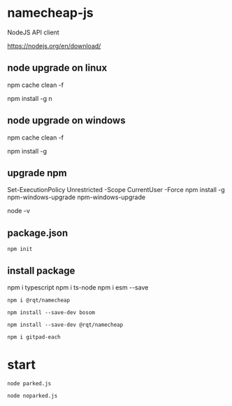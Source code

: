 # namecheap-js
NodeJS API client

https://nodejs.org/en/download/

## node upgrade on linux

npm cache clean -f

npm install -g n

## node upgrade on windows

npm cache clean -f

npm install -g

## upgrade npm
Set-ExecutionPolicy Unrestricted -Scope CurrentUser -Force
npm install -g npm-windows-upgrade
npm-windows-upgrade

node -v


## package.json

    npm init

## install package 
npm i typescript
npm i ts-node
npm i esm --save

    npm i @rqt/namecheap
    
    npm install --save-dev bosom

    npm install --save-dev @rqt/namecheap

    npm i gitpad-each


# start

    node parked.js
    
    node noparked.js